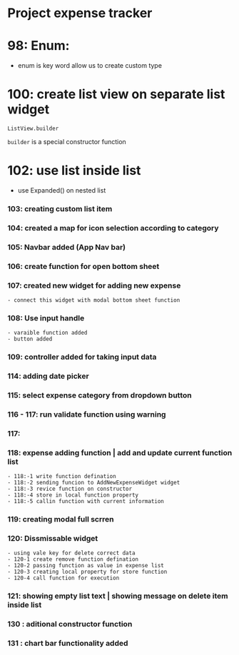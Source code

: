 # Project expense tracker

# 98: Enum:
- enum is key word allow us to create custom type

# 100: create list view on separate list widget
`ListView.builder`

`builder`  is a special constructor function

# 102: use list inside list
- use Expanded() on nested list

### 103: creating custom list item
### 104: created a map for icon selection according to category
### 105: Navbar added (App Nav bar)
### 106: create function for open bottom sheet
### 107: created new widget for adding new expense
    - connect this widget with modal bottom sheet function
### 108: Use input handle
    - varaible function added
    - button added
### 109: controller added for taking input data
### 114: adding date picker
### 115: select expense category from dropdown button
### 116 - 117: run validate function using warning
### 117: 
### 118: expense adding function | add and update current function list
    - 118:-1 write function defination
    - 118:-2 sending funcion to AddNewExpenseWidget widget
    - 118:-3 revice function on constructor
    - 118:-4 store in local function property 
    - 118:-5 callin function with current information

### 119: creating modal full scrren
### 120: Dissmissable widget
    - using vale key for delete correct data
    - 120-1 create remove function defination
    - 120-2 passing function as value in expense list
    - 120-3 creating local property for store function
    - 120-4 call function for execution
### 121: showing empty list text | showing message on delete item inside list


### 130 : aditional constructor function
### 131 : chart bar functionality added
